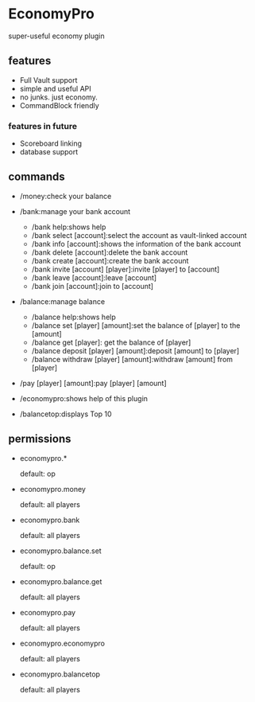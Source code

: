 # EconomyPro
super-useful economy plugin
## features
- Full Vault support
- simple and useful API
- no junks. just economy.
- CommandBlock friendly
### features in future
- Scoreboard linking
- database support
## commands
- /money:check your balance
- /bank:manage your bank account

    - /bank help:shows help
    - /bank select [account]:select the account as vault-linked account
    - /bank info [account]:shows the information of the bank account
    - /bank delete [account]:delete the bank account
    - /bank create [account]:create the bank account
    - /bank invite [account] [player]:invite [player] to [account]
    - /bank leave [account]:leave [account]
    - /bank join [account]:join to [account]
- /balance:manage balance
  
    - /balance help:shows help
    - /balance set [player] [amount]:set the balance of [player] to the [amount]
    - /balance get [player]: get the balance of [player]
    - /balance deposit [player] [amount]:deposit [amount] to [player]
    - /balance withdraw [player] [amount]:withdraw [amount] from [player]
- /pay [player] [amount]:pay [player] [amount]
- /economypro:shows help of this plugin
- /balancetop:displays Top 10
## permissions
- economypro.*

    default: op
- economypro.money
    
    default: all players
- economypro.bank
    
    default: all players
- economypro.balance.set
    
    default: op
- economypro.balance.get
    
    default: all players
- economypro.pay
    
    default: all players
- economypro.economypro
    
    default: all players
- economypro.balancetop
    
    default: all players
